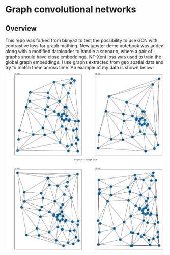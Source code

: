 # Graph convolutional networks

## Overview

This repo was forked from bknyaz to test the possibility to use GCN with contrastive loss for graph mathing. New jupyter demo notebook was added along with a modified dataloader to handle a scenario, where a pair of graphs should have close embeddings.  NT-Xent loss was used to train the global graph embeddings.
I use graphs extracted from geo spatial data and try to match them across time.
An example of my data is shown below:
![Alt text](https://github.com/margokhokhlova/graph_nn/blob/master/figs/4_periods2.png?raw=true "same geo zone across time")
